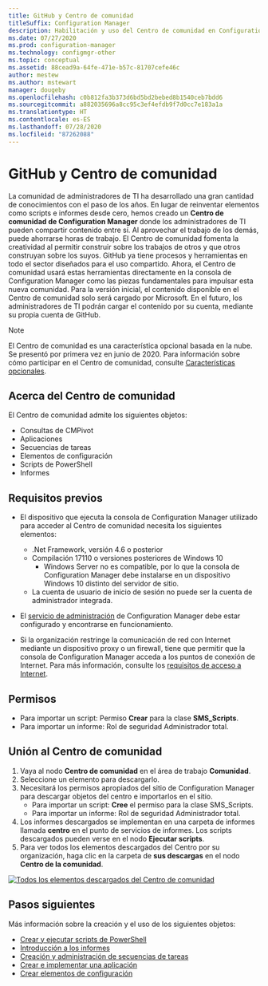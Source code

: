 ```yaml
---
title: GitHub y Centro de comunidad
titleSuffix: Configuration Manager
description: Habilitación y uso del Centro de comunidad en Configuration Manager
ms.date: 07/27/2020
ms.prod: configuration-manager
ms.technology: configmgr-other
ms.topic: conceptual
ms.assetid: 88cead9a-64fe-471e-b57c-81707cefe46c
author: mestew
ms.author: mstewart
manager: dougeby
ms.openlocfilehash: c0b812fa3b373d6bd5bd2bebed8b1540ceb7bdd6
ms.sourcegitcommit: a882035696a8cc95c3ef4efdb9f7d0cc7e183a1a
ms.translationtype: HT
ms.contentlocale: es-ES
ms.lasthandoff: 07/28/2020
ms.locfileid: "87262088"
---
```

# <a name="community-hub-and-github"></a>GitHub y Centro de comunidad
<!--3555935, 3555936-->

La comunidad de administradores de TI ha desarrollado una gran cantidad de conocimientos con el paso de los años. En lugar de reinventar elementos como scripts e informes desde cero, hemos creado un **Centro de comunidad de Configuration Manager** donde los administradores de TI pueden compartir contenido entre sí. Al aprovechar el trabajo de los demás, puede ahorrarse horas de trabajo. El Centro de comunidad fomenta la creatividad al permitir construir sobre los trabajos de otros y que otros construyan sobre los suyos. GitHub ya tiene procesos y herramientas en todo el sector diseñados para el uso compartido. Ahora, el Centro de comunidad usará estas herramientas directamente en la consola de Configuration Manager como las piezas fundamentales para impulsar esta nueva comunidad. Para la versión inicial, el contenido disponible en el Centro de comunidad solo será cargado por Microsoft. En el futuro, los administradores de TI podrán cargar el contenido por su cuenta, mediante su propia cuenta de GitHub.

> [!Note]  
> El Centro de comunidad es una característica opcional basada en la nube. Se presentó por primera vez en junio de 2020. Para información sobre cómo participar en el Centro de comunidad, consulte [Características opcionales](install-in-console-updates.md#bkmk_options).

## <a name="about-community-hub"></a>Acerca del Centro de comunidad

El Centro de comunidad admite los siguientes objetos:

- Consultas de CMPivot
- Aplicaciones
- Secuencias de tareas
- Elementos de configuración
- Scripts de PowerShell
- Informes

## <a name="prerequisites"></a>Requisitos previos

- El dispositivo que ejecuta la consola de Configuration Manager utilizado para acceder al Centro de comunidad necesita los siguientes elementos:
   - .Net Framework, versión 4.6 o posterior
   - Compilación 17110 o versiones posteriores de Windows 10
      - Windows Server no es compatible, por lo que la consola de Configuration Manager debe instalarse en un dispositivo Windows 10 distinto del servidor de sitio.
   - La cuenta de usuario de inicio de sesión no puede ser la cuenta de administrador integrada.

- El [servicio de administración](../../../develop/adminservice/set-up.md) de Configuration Manager debe estar configurado y encontrarse en funcionamiento.

- Si la organización restringe la comunicación de red con Internet mediante un dispositivo proxy o un firewall, tiene que permitir que la consola de Configuration Manager acceda a los puntos de conexión de Internet. Para más información, consulte los [requisitos de acceso a Internet](../../plan-design/network/internet-endpoints.md#community-hub).

## <a name="permissions"></a>Permisos

- Para importar un script: Permiso **Crear** para la clase **SMS_Scripts**.
- Para importar un informe: Rol de seguridad Administrador total.


## <a name="use-the-community-hub"></a>Unión al Centro de comunidad

1. Vaya al nodo **Centro de comunidad** en el área de trabajo **Comunidad**.
1. Seleccione un elemento para descargarlo.
1. Necesitará los permisos apropiados del sitio de Configuration Manager para descargar objetos del centro e importarlos en el sitio.
    - Para importar un script: **Cree** el permiso para la clase SMS_Scripts.
    - Para importar un informe: Rol de seguridad Administrador total.
1. Los informes descargados se implementan en una carpeta de informes llamada **centro** en el punto de servicios de informes. Los scripts descargados pueden verse en el nodo **Ejecutar scripts**.
1. Para ver todos los elementos descargados del Centro por su organización, haga clic en la carpeta de **sus descargas** en el nodo **Centro de la comunidad**.

[![Todos los elementos descargados del Centro de comunidad](./media/3555935-community-hub-downloads.png)](./media/3555935-community-hub-downloads.png#lightbox)


## <a name="next-steps"></a>Pasos siguientes

Más información sobre la creación y el uso de los siguientes objetos:

- [Crear y ejecutar scripts de PowerShell](../../../apps/deploy-use/create-deploy-scripts.md)
- [Introducción a los informes](introduction-to-reporting.md)
- [Creación y administración de secuencias de tareas](../../../osd/deploy-use/manage-task-sequences-to-automate-tasks.md)
- [Crear e implementar una aplicación](../../../apps/get-started/create-and-deploy-an-application.md)
- [Crear elementos de configuración](../../../compliance/deploy-use/create-configuration-items.md)